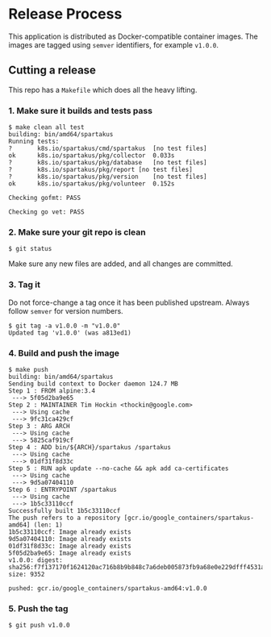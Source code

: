 # Release Process

This application is distributed as Docker-compatible container images.  The
images are tagged using `semver` identifiers, for example `v1.0.0`.

## Cutting a release

This repo has a `Makefile` which does all the heavy lifting.

### 1. Make sure it builds and tests pass

```
$ make clean all test
building: bin/amd64/spartakus
Running tests:
?       k8s.io/spartakus/cmd/spartakus	[no test files]
ok      k8s.io/spartakus/pkg/collector	0.033s
?       k8s.io/spartakus/pkg/database	[no test files]
?       k8s.io/spartakus/pkg/report	[no test files]
?       k8s.io/spartakus/pkg/version	[no test files]
ok      k8s.io/spartakus/pkg/volunteer	0.152s

Checking gofmt: PASS

Checking go vet: PASS
```

### 2. Make sure your git repo is clean

```
$ git status
```

Make sure any new files are added, and all changes are committed.

### 3. Tag it

Do not force-change a tag once it has been published upstream.  Always follow
`semver` for version numbers.

```
$ git tag -a v1.0.0 -m "v1.0.0"
Updated tag 'v1.0.0' (was a813ed1)
```

### 4. Build and push the image

```
$ make push
building: bin/amd64/spartakus
Sending build context to Docker daemon 124.7 MB
Step 1 : FROM alpine:3.4
 ---> 5f05d2ba9e65
Step 2 : MAINTAINER Tim Hockin <thockin@google.com>
 ---> Using cache
 ---> 9fc31ca429cf
Step 3 : ARG ARCH
 ---> Using cache
 ---> 5825caf919cf
Step 4 : ADD bin/${ARCH}/spartakus /spartakus
 ---> Using cache
 ---> 01df31f8d33c
Step 5 : RUN apk update --no-cache && apk add ca-certificates
 ---> Using cache
 ---> 9d5a07404110
Step 6 : ENTRYPOINT /spartakus
 ---> Using cache
 ---> 1b5c33110ccf
Successfully built 1b5c33110ccf
The push refers to a repository [gcr.io/google_containers/spartakus-amd64] (len: 1)
1b5c33110ccf: Image already exists
9d5a07404110: Image already exists
01df31f8d33c: Image already exists
5f05d2ba9e65: Image already exists
v1.0.0: digest: sha256:f7f137170f1624120ac716b8b9b848c7a6deb005873fb9a68e0e229dfff4531a size: 9352

pushed: gcr.io/google_containers/spartakus-amd64:v1.0.0
```

### 5. Push the tag

```
$ git push v1.0.0
```
